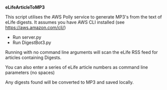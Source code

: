 **eLifeArticleToMP3**

This script utilises the AWS Polly service to generate MP3's from the text of eLife digests.
It assumes you have AWS CLI installed (see https://aws.amazon.com/cli/)

- Run server.py
- Run DigestBot3.py

Running with no command line arguments will scan the eLife RSS feed for articles
containing Digests.

You can also enter a series of eLife article numbers as command line parameters (no spaces)

Any digests found will be converted to MP3 and saved locally.
